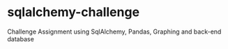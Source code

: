 # sqlalchemy-challenge
Challenge Assignment using SqlAlchemy, Pandas, Graphing and back-end database
